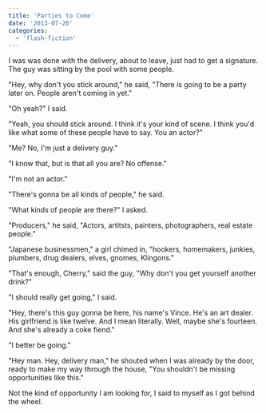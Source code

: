 ```yaml
---
title: 'Parties to Come'
date: '2013-07-20'
categories:
  - 'flash-fiction'
---
```


I was was done with the delivery, about to leave, just had to get a signature.
The guy was sitting by the pool with some people.

<!-- truncate -->

"Hey, why don't you stick around," he said, "There is going to be a party later
on. People aren't coming in yet."

"Oh yeah?" I said.

"Yeah, you should stick around. I think it's your kind of scene. I think you'd
like what some of these people have to say. You an actor?"

"Me? No, I'm just a delivery guy."

"I know that, but is that all you are? No offense."

"I'm not an actor."

"There's gonna be all kinds of people," he said.

"What kinds of people are there?" I asked.

"Producers," he said, "Actors, artitsts, painters, photographers, real estate
people."

"Japanese businessmen," a girl chimed in, "hookers, homemakers, junkies,
plumbers, drug dealers, elves, gnomes, Klingons."

"That's enough, Cherry," said the guy, "Why don't you get yourself another
drink?"

"I should really get going," I said.

"Hey, there's this guy gonna be here, his name's Vince. He's an art dealer. His
girlfriend is like twelve. And I mean literally. Well, maybe she's fourteen. And
she's already a coke fiend."

"I better be going."

"Hey man. Hey, delivery man," he shouted when I was already by the door, ready
to make my way through the house, "You shouldn't be missing opportunities like
this."

Not the kind of opportunity I am looking for, I said to myself as I got behind
the wheel.
